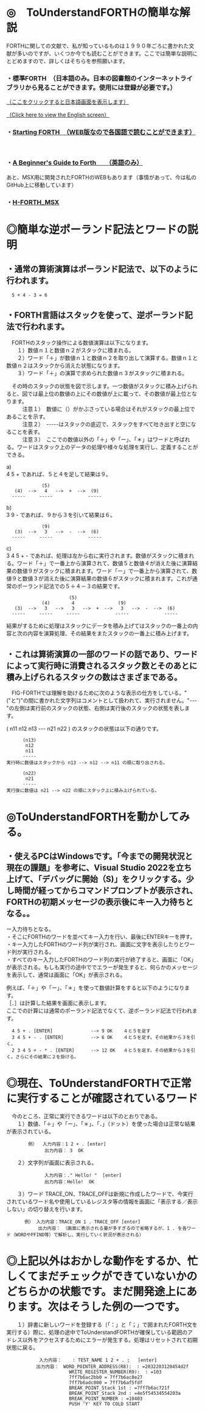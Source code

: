 # ◎　ToUnderstandFORTHの簡単な解説　
  
FORTHに関しての文献で、私が知っているものは１９９０年ごろに書かれた文献が多いのですが、いくつか今でも読むことができます。ここでは簡単な説明にとどめますので、詳しくはそちらを参照願います。  
  
### ・標準FORTH　（日本語のみ。日本の図書館のインターネットライブラリから見ることができます。使用には登録が必要です。）　
  
[（ここをクリックすると日本語画面を表示します）](https://ndlsearch.ndl.go.jp/search?cs=bib&collapse=null&display=panel&from=0&size=20&keyword=%E6%A8%99%E6%BA%96FORTH&f-ht=ndl&f-ht=library)  
  
[（Click here to view the English screen）](https://ndlsearch.ndl.go.jp/en/search?cs=bib&collapse=null&display=panel&from=0&size=20&keyword=forth+inoue&f-ht=ndl)  
  
  
### ・[Starting FORTH　（WEB版なので各国語で読むことができます）](https://www.forth.com/starting-forth/0-starting-forth/)  
<br>  
  
### ・[A Beginner's Guide to Forth　　（英語のみ）](https://galileo.phys.virginia.edu/classes/551.jvn.fall01/primer.htm)  
  
  
あと、MSX用に開発されたFORTHのWEBもあります（事情があって、今は私のGitHub上に移動しています）  
  
### ・[H-FORTH_MSX](https://github.com/MIN0/H-FORTH_MSX)  
  
  
  
# ◎簡単な逆ポーランド記法とワードの説明  
## ・通常の算術演算はポーランド記法で、以下のように行われます。
```  
  5 + 4 - 3 = 6  
```  
  
## ・FORTH言語はスタックを使って、逆ポーランド記法で行われます。  
  
　FORTHのスタック操作による数値演算は以下になります。  
　　１）数値ｎ１と数値ｎ２がスタックに積まれる。  
　　２）ワード「＋」が数値ｎ１と数値ｎ２を取り出して演算する。数値ｎ１と数値ｎ２はスタックから消えた状態になります。  
　　３）ワード「＋」の演算で求められた数値ｎ３がスタックに積まれる。  
  
　その時のスタックの状態を図で示します。一つ数値がスタックに積み上げられると、図では最上位の数値の上にその数値が上に載って、その数値が最上位となります。  
　　　注意１）　数値に（）がかぶさっている場合はそれがスタックの最上位であることを示す。  
　　　注意２）　-----はスタックの底辺で、スタックをすべて吐き出すと空になることを表す。  
　　　注意３）　ここでの数値以外の「＋」や「ー」、「＊」はワードと呼ばれる。ワードはスタック上のデータの処理や様々な処理を実行し、定義することができる。  
  
a)  
  4 5 +  であれば、５と４を足して結果は９。  
```   
             (5)  
   (4)  -->   4   -->  +  -->  (9)  
  -----     -----             -----  
```  
  
b)  
  3 9 -  であれば、９から３を引いて結果は６。  
  
```  
             (9)  
   (3)  -->   3   -->  -  -->  (6)  
  -----     -----             -----  
```  
  
c)  
  3 4 5 + -  であれば、処理は左から右に実行されます。数値がスタックに積まれる。ワード「＋」で一番上から演算されて、数値５と数値４が消えた後に演算結果の数値９がスタックに積まれます。ワード「ー」で一番上から演算されて、数値９と数値３が消えた後に演算結果の数値６がスタックに積まれます。これが通常のポーランド記法での５＋４－３の結果です。  
  
```    
                       (5)  
             (4)        4                (9)  
   (3)  -->   3   -->   3   -->  +  -->   3   -->  -  -->  (6)  
  -----     -----     -----             -----             -----  
```  
  
結果がするために処理はスタックにデータを積み上げてはスタックの一番上の内容と次の内容を演算処理、その結果をまたスタックの一番上に積み上げます。  
  
  
## ・これは算術演算の一部のワードの話であり、ワードによって実行時に消費されるスタック数とそのあとに積み上げられるスタックの数はさまざまである。  
　FIG-FORTHでは理解を助けるために次のような表示の仕方をしている。"("と")"の間に書かれた文字列はコメントとして扱われて、実行されません。"---"の左側は実行前のスタックの状態、右側は実行後のスタックの状態を表します。  
  
   ( n11 n12 n13 --- n21 n22 )   のスタックの状態は以下の通りです。
  
```    
      (n13)  
       n12                        
       n11  
      -----                         
実行時に数値はスタックから n13 --> n12 --> n11 の順に取り出される。       　　
```  
  
```  
      (n22)   
       n21  
      -----     
実行後に数値は n21 --> n22 の順にスタック上に積み上げられている。  
```  
  
  
  
# ◎ToUnderstandFORTHを動かしてみる。  
  
## ・使えるPCはWindowsです。「今までの開発状況と現在の課題」を参考に、Visual Studio 2022を立ち上げて、「デバッグに開始（S)」をクリックする。少し時間が経ってからコマンドプロンプトが表示され、FORTHの初期メッセージの表示後にキー入力待ちとなる。。  
ー入力待ちとなる。  
・そこにFORTHのワードを並べてキー入力を行い、最後にENTERキーを押す。  
・キー入力したFORTHのワード列が実行され、画面に文字を表示したりとワード列が実行される。  
・すべてのキー入力したFORTHのワード列の実行が終了すると、画面に「OK」が表示される。もしも実行の途中ででエラーが発生すると、何らかのメッセージを表示して、通常は画面に「OK」が表示される。  
  
  
  
例えば、「＋」や「ー」、「＊」を使って数値計算をすると以下のようになります。  
［．］は計算した結果を画面に表示します。  
ここでの計算には通常のポーランド記法でなくて、逆ポーランド記法で行われます。  
```    
  4 5 + . [ENTER]              --> 9 OK    ４と５を足す  
  3 4 5 + - . [ENTER]          --> 6 OK    ４と５を足す。その結果から３を引く。  
  2 3 4 5 + - * . [ENTER]      --> 12 OK   ４と５を足す。その結果から３を引く。さらにその結果に２を掛ける。  
```    
  
  
# ◎現在、ToUnderstandFORTHで正常に実行することが確認されているワード  
  
　今のところ、正常に実行できるワードは以下のとおりである。  
　　１）数値、「＋」や「ー」、「＊」、「．」（ドット）を使った場合は正常な結果が表示されている。   
```  
        例）  入力内容：1 2 + . [enter]    
              出力内容： 3  OK  
```  
  
　　２）文字列が画面に表示される。  
```  
              入力内容：." Hello! "  [enter]   
              出力内容：Hello!  OK   
```  
  
　　３）ワード TRACE_ON、TRACE_OFFは新規に作成したワードで、今実行されているワード名や使用しているレジスタ等の情報を画面に「表示する／表示しない」の切り替えを行います。  
```  
　　　　例） 入力内容：TRACE_ON 1 . TRACE_OFF [enter]   
　　　　　　　出力内容：　（画面に表示される量が多すぎるので省略するが、1 . を各ワード（WORDやPFIND等）で解析し、実行していく状況が表示される）  
```  
  
# ◎上記以外はおかしな動作をするか、忙しくてまだチェックができていないかのどちらかの状態です。まだ開発途上にあります。次はそうした例の一つです。  
  
　　１）辞書に新しいワードを登録する（「：」と「；」で囲まれたFORTH文を実行する）際に、処理の途中でToUnderstandFORTHが確保している範囲のアドレス以外をアクセスするためにエラーが発生する。処理はリセットされて初期状態に戻る。  
```  
            入力内容：    : TEST_NAME 1 2 + . ;   [enter]   
　　　　　　 出力内容：　WORD_POINTER_ADDRESS(R8):  : =2032203120454d2f  
                       WRITE_REGISTER_NUMBER(R9):  : =103  
                       7ff7b6ac2bb0 = 7ff7b6ac8e27  
                       7ff7b6adc000 = 7ff7b6af5fdf  
                       BREAK_POINT_Stack 1st : =7ff7b6ac721f  
                       BREAK_POINT_Stack 2nd : =4e5f54534554203a  
                       BREAK_POINT_NUMBER : =10403  
                       PUSH 'Y' KEY TO COLD START  
```    


